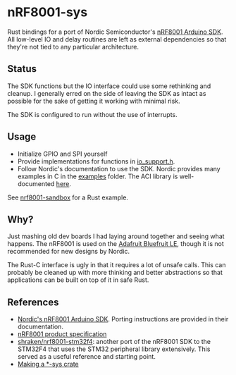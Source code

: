 # nRF8001-sys

Rust bindings for a port of Nordic Semiconductor's [nRF8001 Arduino SDK](https://github.com/NordicSemiconductor/ble-sdk-arduino).
All low-level IO and delay routines are left as external dependencies so that they're not tied to
any particular architecture.

## Status

The SDK functions but the IO interface could use some rethinking and cleanup.
I generally erred on the side of leaving the SDK as intact as possible for the sake of getting it
working with minimal risk.

The SDK is configured to run without the use of interrupts.

## Usage

* Initialize GPIO and SPI yourself
* Provide implementations for functions in [io\_support.h](libraries/BLE/io_support.h).
* Follow Nordic's documentation to use the SDK. Nordic provides many examples in C in the [examples](libraries/BLE/examples)
folder. The ACI library is well-documented [here](https://www.nordicsemi.com/-/media/DocLib/Other/Product_Spec/nRF8001PSv13.pdf).

See [nrf8001-sandbox](https://github.com/kesyog/nrf8001-sandbox) for a Rust example.

## Why?

Just mashing old dev boards I had laying around together and seeing what happens. The nRF8001 is
used on the [Adafruit Bluefruit LE](https://www.adafruit.com/product/1697), though it is not
recommended for new designs by Nordic.
 
The Rust-C interface is ugly in that it requires a lot of unsafe calls. This can probably be cleaned
up with more thinking and better abstractions so that applications can be built on top of it in safe
Rust.

## References

* [Nordic's nRF8001 Arduino SDK](https://github.com/NordicSemiconductor/ble-sdk-arduino). Porting
instructions are provided in their documentation.
* [nRF8001 product specification](https://www.nordicsemi.com/-/media/DocLib/Other/Product_Spec/nRF8001PSv13.pdf)
* [shraken/nrf8001-stm32f4](https://github.com/shraken/nrf8001-stm32f4): another port of the nRF8001
SDK to the STM32F4 that uses the STM32 peripheral library extensively. This served as a useful
reference and starting point.
* [Making a \*-sys crate](https://kornel.ski/rust-sys-crate)
